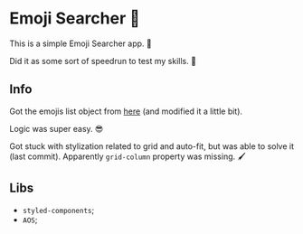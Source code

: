 # Emoji Searcher 🔎

This is a simple Emoji Searcher app. 🤣

Did it as some sort of speedrun to test my skills. 💨

## Info

Got the emojis list object from [here](https://github.com/ahfarmer/emoji-search/blob/master/src/emojiList.json) (and modified it a little bit).

Logic was super easy. 😎

Got stuck with stylization related to grid and auto-fit, but was able to solve it (last commit). Apparently `grid-column` property was missing. 🖌️

## Libs

- `styled-components`;
- `AOS`;
